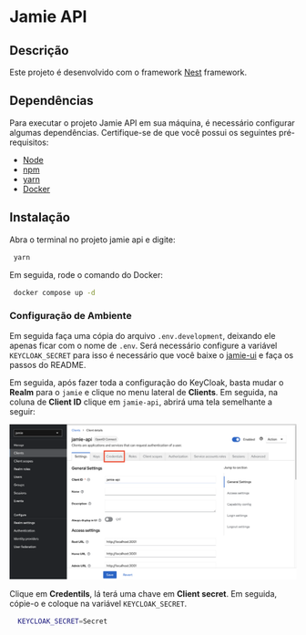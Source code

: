 # Jamie API

## Descrição

Este projeto é desenvolvido com o framework [Nest](https://github.com/nestjs/nest) framework.

## Dependências

Para executar o projeto Jamie API em sua máquina, é necessário configurar algumas dependências. Certifique-se de que você possui os seguintes pré-requisitos:

- [Node](https://nodejs.org/en)
- [npm](https://www.npmjs.com/)
- [yarn](https://yarnpkg.com/)
- [Docker](https://www.docker.com/)

## Instalação

Abra o terminal no projeto jamie api e digite:

```bash
 yarn
```

Em seguida, rode o comando do Docker: 

```bash
 docker compose up -d
```
### Configuração de Ambiente

Em seguida faça uma cópia do arquivo `.env.development`, deixando ele apenas ficar com o nome de `.env`. Será necessário configure a variável `KEYCLOAK_SECRET` para isso é necessário que você baixe o [jamie-ui](https://github.com/bancodobrasil/jamie-ui) e faça os passos do README. 

Em seguida, após fazer toda a configuração do KeyCloak, basta mudar o **Realm** para o `jamie` e clique no menu lateral de **Clients**. Em seguida, na coluna de **Client ID** clique em `jamie-api`, abrirá uma tela semelhante a seguir:

![Secret KeyCloak](img/secret.png)

  Clique em **Credentils**, lá terá uma chave em **Client secret**. Em seguida, cópie-o e coloque na variável `KEYCLOAK_SECRET`.

```bash
  KEYCLOAK_SECRET=Secret
```
